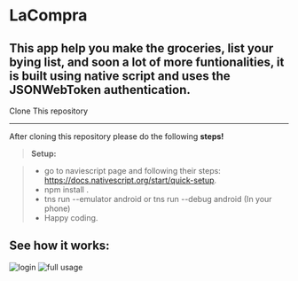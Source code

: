 LaCompra
===================

This app help you make the groceries, list your bying list, and soon a lot of more funtionalities, it is built using native script and uses the JSONWebToken authentication.
-------------

Clone This repository

-------------

After cloning this repository please do the following **steps!**

> **Setup:**

> - go to naviescript page and following their steps: https://docs.nativescript.org/start/quick-setup.
> - npm install .
> - tns run --emulator android or tns run --debug android (In your phone)
> - Happy coding.

See how it works:
-------------

![login](https://docs.nativescript.org/angular/img/cli-getting-started/angular/chapter4/android/2.gif)
![full usage](https://docs.nativescript.org/angular/img/cli-getting-started/angular/chapter4/ios/8.gif)
